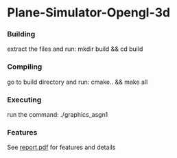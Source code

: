 # Plane-Simulator-Opengl-3d
### Building
extract the files and run:
mkdir build && cd build

### Compiling
go to build directory and run:
cmake.. && make all

### Executing
run the command:
./graphics_asgn1
### Features
 See [report.pdf](https://github.com/nsk06/Plane-Simulator-Opengl-3d/blob/master/README.pdf) for features and details

